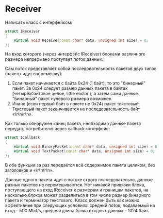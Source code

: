 # Receiver

Написать класс с интерфейсом:

```cpp
struct IReceiver
{
	virtual void Receive(const char* data, unsigned int size) = 0;
};
```

На вход которого (через интерфейс IReceiver) блоками различного размера непрерывно поступает поток данных.

Сам поток представляет собой последовательность пакетов двух типов (пакеты идут вперемешку):
1. Если пакет начинается с байта 0x24 (1 байт), то это "бинарный" пакет. За 0x24 следует размер данных пакета в байтах (четырёхбайтовое целое, little endian), а затем сами данные. "Бинарный" пакет нулевого размера возможен.
2. Иначе (если первый байт в пакете не 0x24) пакет текстовый. Текстовый пакет заканчивается на последовательность байт «\r\n\r\n».

Как только обнаружен конец пакета, необходимо данные пакета передать потребителю через callback-интерфейс:

```cpp
struct ICallback
{
	virtual void BinaryPacket(const char* data, unsigned int size) = 0;
	virtual void TextPacket(const char* data, unsigned int size) = 0;
};
```

В обе функции за раз передаётся всё содержимое пакета целиком, без заголовков и «\r\n\r\n».

Данные одного пакета идут в потоке строго последовательно, данные разных пакетов не перемешиваются. Нет никакой привязки блока, поступающего на вход IReceiver к размерам и границам пакетов, на несколько блоков может разделиться в том числе размер бинарного пакета и терминатор текстового.
Класс должен быть как можно эффективнее при следующих условиях: средний поток, подаваемый на вход – 500 Mbit/s, средняя длина блока входных данных – 1024 байт.
